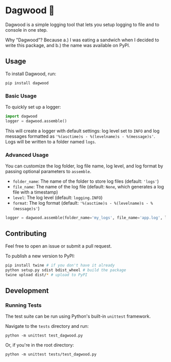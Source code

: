 # Dagwood 🥪

Dagwood is a simple logging tool that lets you setup logging to file and to console in one step.

Why "Dagwood"? Because a.) I was eating a sandwich when I decided to write this package, and b.) the name was available on PyPI.

## Usage

To install Dagwood, run:

```
pip install dagwood
```

### Basic Usage

To quickly set up a logger:

```python
import dagwood
logger = dagwood.assemble()
```

This will create a logger with default settings: log level set to `INFO` and log messages formatted as `'%(asctime)s - %(levelname)s - %(message)s'`. Logs will be written to a folder named `logs`.

### Advanced Usage

You can customize the log folder, log file name, log level, and log format by passing optional parameters to `assemble`.

- `folder_name`: The name of the folder to store log files (default: `'logs'`)
- `file_name`: The name of the log file (default: `None`, which generates a log file with a timestamp)
- `level`: The log level (default: `logging.INFO`)
- `format`: The log format (default: `'%(asctime)s - %(levelname)s - %(message)s'`)

```python
logger = dagwood.assemble(folder_name='my_logs', file_name='app.log', level=logging.DEBUG, format='%(levelname)s - %(message)s')
```

## Contributing

Feel free to open an issue or submit a pull request.

To publish a new version to PyPI:
```bash
pip install twine # if you don't have it already
python setup.py sdist bdist_wheel # build the package
twine upload dist/* # upload to PyPI
```

## Development

### Running Tests

The test suite can be run using Python's built-in `unittest` framework.

Navigate to the `tests` directory and run:

```
python -m unittest test_dagwood.py
```

Or, if you're in the root directory:

```
python -m unittest tests/test_dagwood.py
```
